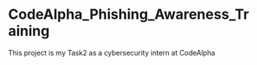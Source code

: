 # CodeAlpha_Phishing_Awareness_Training
This project is my Task2 as a cybersecurity intern at CodeAlpha
